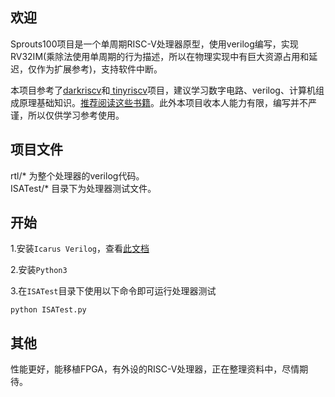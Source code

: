 ## 欢迎
Sprouts100项目是一个单周期RISC-V处理器原型，使用verilog编写，实现RV32IM(乘除法使用单周期的行为描述，所以在物理实现中有巨大资源占用和延迟，仅作为扩展参考)，支持软件中断。

本项目参考了[darkriscv](https://github.com/darklife/darkriscv)和[
tinyriscv](https://github.com/liangkangnan/tinyriscv)项目，建议学习数字电路、verilog、计算机组成原理基础知识。[推荐阅读这些书籍](https://zhuanlan.zhihu.com/p/386680261)。此外本项目收本人能力有限，编写并不严谨，所以仅供学习参考使用。

## 项目文件
rtl/* 为整个处理器的verilog代码。  
ISATest/* 目录下为处理器测试文件。

## 开始

1.安装`Icarus Verilog`，查看[此文档](https://zhuanlan.zhihu.com/p/436976157)

2.安装`Python3`

3.在`ISATest`目录下使用以下命令即可运行处理器测试

```
python ISATest.py
```

## 其他
性能更好，能移植FPGA，有外设的RISC-V处理器，正在整理资料中，尽情期待。
